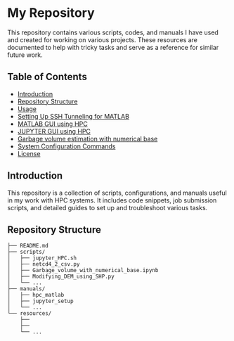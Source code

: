 # My Repository

This repository contains various scripts, codes, and manuals I have used and created for working on various projects. These resources are documented to help with tricky tasks and serve as a reference for similar future work.

## Table of Contents

- [Introduction](#introduction)
- [Repository Structure](#repository-structure)
- [Usage](#usage)
- [Setting Up SSH Tunneling for MATLAB](#setting-up-ssh-tunneling-for-matlab)
- [MATLAB GUI using HPC](#matlab-gui-on-hpc)
- [JUPYTER GUI using HPC](#matlab-gui-on-hpc)
- [Garbage volume estimation with numerical base](#Garbage_vol_num)
- [System Configuration Commands](#system-configuration-commands)
- [License](#license)

## Introduction

This repository is a collection of scripts, configurations, and manuals useful in my work with HPC systems. It includes code snippets, job submission scripts, and detailed guides to set up and troubleshoot various tasks.

## Repository Structure

```plaintext
├── README.md
├── scripts/
│   ├── jupyter_HPC.sh
│   ├── netcd4_2_csv.py
│   ├── Garbage_volume_with_numerical_base.ipynb
│   ├── Modifying_DEM_using_SHP.py
│   └── ...
├── manuals/
│   ├── hpc_matlab
│   ├── jupyter_setup
│   └── ...
└── resources/
    ├── 
    ├── 
    └── ...
